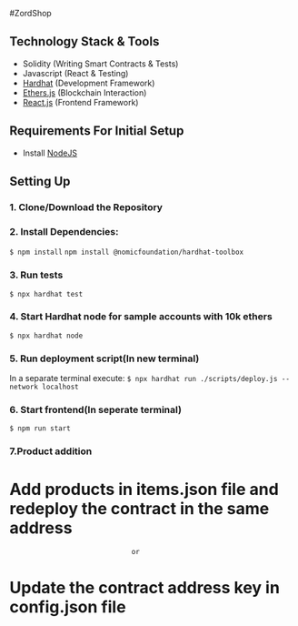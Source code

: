 #ZordShop

## Technology Stack & Tools

- Solidity (Writing Smart Contracts & Tests)
- Javascript (React & Testing)
- [Hardhat](https://hardhat.org/) (Development Framework)
- [Ethers.js](https://docs.ethers.io/v5/) (Blockchain Interaction)
- [React.js](https://reactjs.org/) (Frontend Framework)

## Requirements For Initial Setup
- Install [NodeJS](https://nodejs.org/en/)

## Setting Up
### 1. Clone/Download the Repository

### 2. Install Dependencies:
`$ npm install`
`npm install @nomicfoundation/hardhat-toolbox`

### 3. Run tests
`$ npx hardhat test`

### 4. Start Hardhat node for sample accounts with 10k ethers
`$ npx hardhat node`

### 5. Run deployment script(In new terminal)
In a separate terminal execute:
`$ npx hardhat run ./scripts/deploy.js --network localhost`

### 6. Start frontend(In seperate terminal)
`$ npm run start`

### 7.Product addition
   # Add products in items.json file and redeploy the contract in the same address 
                                  or
   # Update the contract address key in config.json file 
